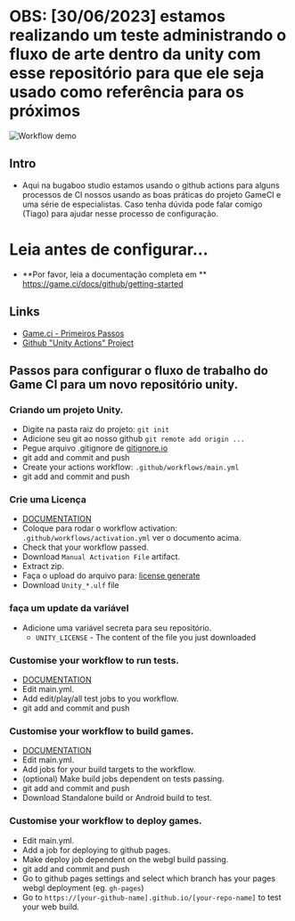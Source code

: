 # OBS: [30/06/2023] estamos realizando um teste administrando o fluxo de arte dentro da unity com esse repositório para que ele seja usado como referência para os próximos 

![Workflow demo](https://user-images.githubusercontent.com/1744957/125079869-022e6300-e0bc-11eb-85f0-291a08a65507.png)

## Intro
 - Aqui na bugaboo studio estamos usando o github actions para alguns processos de CI nossos usando as boas práticas do projeto GameCI e uma série de especialistas. Caso tenha dúvida pode falar comigo (Tiago) para ajudar nesse processo de configuração.

# Leia antes de configurar...


 - **Por favor, leia a documentação completa em ** https://game.ci/docs/github/getting-started

## Links

 - [Game.ci - Primeiros Passos](https://game.ci/docs/github/getting-started)
 - [Github "Unity Actions" Project](https://github.com/game-ci/unity-actions)


## Passos para configurar o fluxo de trabalho do Game CI para um novo repositório unity.

### Criando um projeto Unity.

 - Digite na pasta raiz do projeto: `git init`
 - Adicione seu git ao nosso github `git remote add origin ...`
 - Pegue arquivo .gitignore de [gitignore.io](https://www.toptal.com/developers/gitignore/api/unity)
 - git add and commit and push
 - Create your actions workflow: `.github/workflows/main.yml`
 - git add and commit and push


### Crie uma Licença
 - [DOCUMENTATION](https://game.ci/docs/github/activation)
 - Coloque para rodar o workflow activation: `.github/workflows/activation.yml` ver o documento acima.
 - Check that your workflow passed.
 - Download `Manual Activation File` artifact.
 - Extract zip.
 - Faça o upload do arquivo para: [license generate](https://license.unity3d.com/manual)
 - Download `Unity_*.ulf` file


### faça um update da variável 

 - Adicione uma variável secreta para seu repositório.
   - `UNITY_LICENSE` - The content of the file you just downloaded


### Customise your workflow to run tests.
 - [DOCUMENTATION](https://game.ci/docs/github/test-runner)
 - Edit main.yml.
 - Add edit/play/all test jobs to you workflow.
 - git add and commit and push

### Customise your workflow to build games.
 - [DOCUMENTATION](https://game.ci/docs/github/builder)
 - Edit main.yml.
 - Add jobs for your build targets to the workflow.
 - (optional) Make build jobs dependent on tests passing.
 - git add and commit and push
 - Download Standalone build or Android build to test.

### Customise your workflow to deploy games.
 - Edit main.yml.
 - Add a job for deploying to github pages.
 - Make deploy job dependent on the webgl build passing.
 - git add and commit and push
 - Go to github pages settings and select which branch has your pages webgl deployment (eg. `gh-pages`)
 - Go to `https://[your-github-name].github.io/[your-repo-name]` to test your web build.
